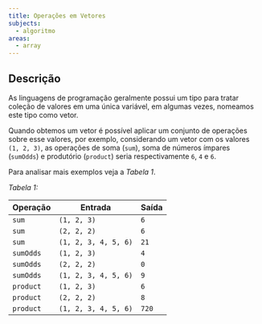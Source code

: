 ```yaml
---
title: Operações em Vetores
subjects:
  - algoritmo
areas:
  - array
---
```


## Descrição

As linguagens de programação geralmente possui um tipo para tratar coleção de valores em uma única variável, em algumas vezes, nomeamos este tipo como vetor.

Quando obtemos um vetor é possível aplicar um conjunto de operações sobre esse valores, por exemplo, considerando um vetor com os valores `(1, 2, 3)`, as operações de soma (`sum`), soma de números ímpares (`sumOdds`) e produtório (`product`) seria respectivamente `6`, `4` e `6`.

Para analisar mais exemplos veja a _Tabela 1_.

_Tabela 1:_

| Operação  | Entrada              | Saída |
| --------- | -------------------- | ----- |
| `sum`     | `(1, 2, 3)`          | `6`   |
| `sum`     | `(2, 2, 2)`          | `6`   |
| `sum`     | `(1, 2, 3, 4, 5, 6)` | `21`  |
| `sumOdds` | `(1, 2, 3)`          | `4`   |
| `sumOdds` | `(2, 2, 2)`          | `0`   |
| `sumOdds` | `(1, 2, 3, 4, 5, 6)` | `9`   |
| `product` | `(1, 2, 3)`          | `6`   |
| `product` | `(2, 2, 2)`          | `8`   |
| `product` | `(1, 2, 3, 4, 5, 6)` | `720` |

